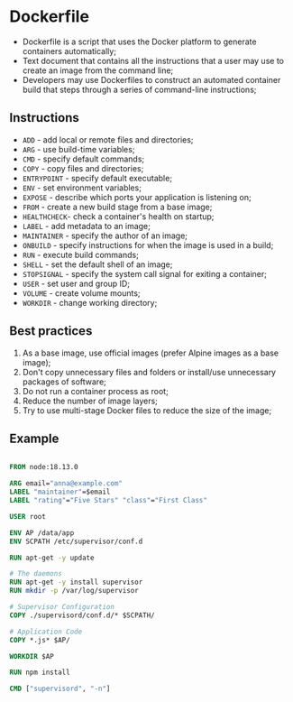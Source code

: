 # Dockerfile

- Dockerfile is a script that uses the Docker platform to generate containers automatically;
- Text document that contains all the instructions that a user may use to create an image from the command line;
- Developers may use Dockerfiles to construct an automated container build that steps through a series of command-line instructions;

## Instructions

- `ADD`	- add local or remote files and directories;
- `ARG` - use build-time variables;
- `CMD` - specify default commands;
- `COPY` - copy files and directories;
- `ENTRYPOINT` - specify default executable;
- `ENV` - set environment variables;
- `EXPOSE` - describe which ports your application is listening on;
- `FROM` - create a new build stage from a base image;
- `HEALTHCHECK`- check a container's health on startup;
- `LABEL` - add metadata to an image;
- `MAINTAINER` - specify the author of an image;
- `ONBUILD` - specify instructions for when the image is used in a build;
- `RUN` - execute build commands;
- `SHELL` - set the default shell of an image;
- `STOPSIGNAL` - specify the system call signal for exiting a container;
- `USER` - set user and group ID;
- `VOLUME` - create volume mounts;
- `WORKDIR` - change working directory;

## Best practices

1. As a base image, use official images (prefer Alpine images as a base image);
2. Don't copy unnecessary files and folders or install/use unnecessary packages of software;
3. Do not run a container process as root;
4. Reduce the number of image layers;
5. Try to use multi-stage Docker files to reduce the size of the image;

## Example

```dockerfile

FROM node:18.13.0

ARG email="anna@example.com"
LABEL "maintainer"=$email
LABEL "rating"="Five Stars" "class"="First Class"

USER root

ENV AP /data/app
ENV SCPATH /etc/supervisor/conf.d

RUN apt-get -y update

# The daemons
RUN apt-get -y install supervisor
RUN mkdir -p /var/log/supervisor

# Supervisor Configuration
COPY ./supervisord/conf.d/* $SCPATH/

# Application Code
COPY *.js* $AP/

WORKDIR $AP

RUN npm install

CMD ["supervisord", "-n"]


```